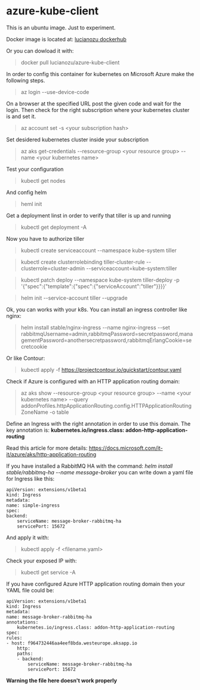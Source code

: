 # azure-kube-client

This is an ubuntu image. Just to experiment.

Docker image is located at:
[lucianozu dockerhub](https://hub.docker.com/r/lucianozu/azure-kube-client/)

Or you can dowload it with:

> docker pull lucianozu/azure-kube-client

In order to config this container for kubernetes on Microsoft Azure make the following steps.

> az login --use-device-code

On a browser at the specified URL post the given code and wait for the login. Then check for the right subscription where your kubernetes cluster is and set it.

> az account set -s \<your subscription hash\>

Set desidered kubernetes cluster inside your subscription

> az aks get-credentials --resource-group \<your resource group\> --name \<your kubernetes name\>

Test your configuration

> kubectl get nodes

And config helm

> heml init

Get a deployment linst in order to verify that tiller is up and running

> kubectl get deployment -A

Now you have to authorize tiller

> kubectl create serviceaccount --namespace kube-system tiller

> kubectl create clusterrolebinding tiller-cluster-rule --clusterrole=cluster-admin --serviceaccount=kube-system:tiller

> kubectl patch deploy --namespace kube-system tiller-deploy -p '{"spec":{"template":{"spec":{"serviceAccount":"tiller"}}}}'      

> helm init --service-account tiller --upgrade

Ok, you can works with your k8s. You can install an ingress controller like nginx:
> helm install stable/nginx-ingress --name nginx-ingress --set rabbitmqUsername=admin,rabbitmqPassword=secretpassword,managementPassword=anothersecretpassword,rabbitmqErlangCookie=secretcookie

Or like Contour:
> kubectl apply -f https://projectcontour.io/quickstart/contour.yaml

Check if Azure is configured with an HTTP application routing domain:
> az aks show --resource-group \<your resource group\> --name \<your kubernetes name\> --query addonProfiles.httpApplicationRouting.config.HTTPApplicationRoutingZoneName -o table

Define an Ingress with the right annotation in order to use this domain. The key annotation is:
**kubernetes.io/ingress.class: addon-http-application-routing**

Read this article for more details:
https://docs.microsoft.com/it-it/azure/aks/http-application-routing


If you have installed a RabbitMQ HA with the command:
*helm install stable/rabbitmq-ha --name message-broker*
you can write down a yaml file for Ingress like this:

    apiVersion: extensions/v1beta1
    kind: Ingress
    metadata:
    name: simple-ingress
    spec:
    backend:
        serviceName: message-broker-rabbitmq-ha
        servicePort: 15672

And apply it with:
> kubectl apply -f \<filename.yaml\>

Check your exposed IP with:
> kubectl get service -A

If you have configured Azure HTTP application routing domain then your YAML file could be:

    apiVersion: extensions/v1beta1
    kind: Ingress
    metadata:
    name: message-broker-rabbitmq-ha
    annotations:
        kubernetes.io/ingress.class: addon-http-application-routing
    spec:
    rules:
    - host: f964732446aa4eef8bda.westeurope.aksapp.io
        http:
        paths:
        - backend:
            serviceName: message-broker-rabbitmq-ha
            servicePort: 15672

**Warning the file here doesn't work properly**

